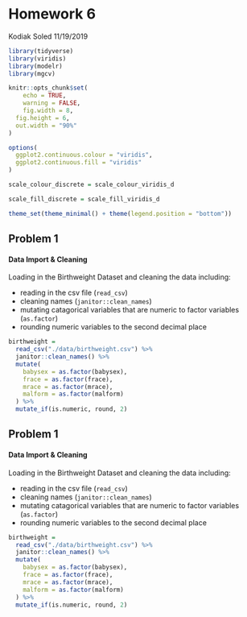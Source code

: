 Homework 6
================
Kodiak Soled
11/19/2019

``` r
library(tidyverse) 
library(viridis)
library(modelr)
library(mgcv)

knitr::opts_chunk$set(
    echo = TRUE,
    warning = FALSE,
    fig.width = 8, 
  fig.height = 6,
  out.width = "90%"
)

options(
  ggplot2.continuous.colour = "viridis",
  ggplot2.continuous.fill = "viridis"
)

scale_colour_discrete = scale_colour_viridis_d

scale_fill_discrete = scale_fill_viridis_d

theme_set(theme_minimal() + theme(legend.position = "bottom"))
```

## Problem 1

#### Data Import & Cleaning

Loading in the Birthweight Dataset and cleaning the data including:

  - reading in the csv file (`read_csv`)
  - cleaning names (`janitor::clean_names`)
  - mutating catagorical variables that are numeric to factor variables
    (`as.factor`)
  - rounding numeric variables to the second decimal place

<!-- end list -->

``` r
birthweight =
  read_csv("./data/birthweight.csv") %>%
  janitor::clean_names() %>%
  mutate(
    babysex = as.factor(babysex),
    frace = as.factor(frace),
    mrace = as.factor(mrace),
    malform = as.factor(malform)
  ) %>%
  mutate_if(is.numeric, round, 2)
```

## Problem 1

#### Data Import & Cleaning

Loading in the Birthweight Dataset and cleaning the data including:

  - reading in the csv file (`read_csv`)
  - cleaning names (`janitor::clean_names`)
  - mutating catagorical variables that are numeric to factor variables
    (`as.factor`)
  - rounding numeric variables to the second decimal place

<!-- end list -->

``` r
birthweight =
  read_csv("./data/birthweight.csv") %>%
  janitor::clean_names() %>%
  mutate(
    babysex = as.factor(babysex),
    frace = as.factor(frace),
    mrace = as.factor(mrace),
    malform = as.factor(malform)
  ) %>%
  mutate_if(is.numeric, round, 2)
```
